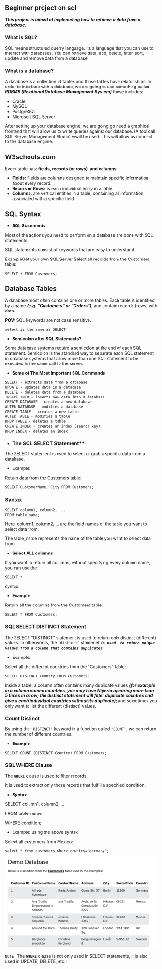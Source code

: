 ## **Beginner project on sql**
***This project is aimed at implemeting how to retrieve a data from a database.***

### **What is SQL?**
SQL means structured querry language. Its a language that you can use to interact with databases. You can retrieve data, add, delete, filter, sort, update and remove data from a database.

### **What is a database?**
A database is a collection of tables and those tables have relatonships.
In order to interface with a database, we are going to use something called ***RDBMS (Relational Database Management System)*** these includes:
- Oracle
- MySQL
- PostgreSQL
- Microsoft SQL Server

After setting up your database engine, we are going go need a graphical frontend that will allow us to write queries against our database. (A tool call SQL Server Management Studio) wwill be used. This will allow us connect to the database engiine.

## W3schools.com
Every table has: **fields, records (or rows), and columns**

- **Fields:** Fields are columns designed to maintain specific information about every record.
- **Recors or Rows:** is each individual entry in a table.
- **Columns:** are vertical entities in a table, containing all information associated with a specific field.


## SQL Syntax
- **SQL Statements**

Most of the actions you need to perform on a database are done with SQL statements.

SQL statements consist of keywords that are easy to understand.

ExampleGet your own SQL Server
Select all records from the Customers table:

```
SELECT * FROM Customers;
```

## Database Tables
A database most often contains one or more tables. 
Each table is identified by a name ***(e.g. "Customers" or "Orders")***, and contain records (rows) with data.

**POV:** SQL keywords are not case sensitive.

```
select is the same as SELECT
```

- **Semicolon after SQL Statements?**

Some database systems require a semicolon at the end of each SQL statement. Semicolon is the standard way to separate each SQL statement in database systems that allow more than one SQL statement to be executed in the same call to the server.

- **Some of The Most Important SQL Commands**

```
SELECT - extracts data from a database
UPDATE - updates data in a database
DELETE - deletes data from a database
INSERT INTO - inserts new data into a database
CREATE DATABASE - creates a new database
ALTER DATABASE - modifies a database
CREATE TABLE - creates a new table
ALTER TABLE - modifies a table
DROP TABLE - deletes a table
CREATE INDEX - creates an index (search key)
DROP INDEX - deletes an index
```

- ### The SQL SELECT Statement**

The SELECT statement is used to select or grab a specific data from a database.

- Example: 

Return data from the Customers table:

```
SELECT CustomerName, City FROM Customers;
```

### Syntax

```
SELECT column1, column2, ...
FROM table_name;
```

Here, column1, column2, ... are the field names of the table you want to select data from.

The table_name represents the name of the table you want to select data from.

- **Select ALL columns**

If you want to return all columns, without specifying every column name, you can use the 

```
SELECT * 
```
syntax.

- **Example**

Return all the columns from the Customers table:

```
SELECT * FROM Customers;
```


### SQL SELECT DISTINCT Statement
The SELECT "DISTINCT" statement is used to return only distinct (different) values. In otherwords, the `"distinct"` stamenet ***`is used 
to return unique values from a column that contains duplicates`***

- Example: 

Select all the different countries from the "Customers" table:

```
SELECT DISTINCT Country FROM Customers;
```

Inside a table, a column often contains many duplicate values ***(for example in a column named countries, you may have Nigeria apearing more than 5 times in a row; the distinct statement will filter duplicate countres and give u each individual countries without its duplicate)***; and sometimes you only want to list the different (distinct) values.

### Count Distinct

By using the `'DISTINCT'` keyword in a function called `'COUNT'`, we can return the number of different countries.

- **Example**

```
SELECT COUNT (DISTINCT Country) FROM Customers;
```

### SQL WHERE Clause
The **`WHERE`** clause is used to filter records.

It is used to extract only those records that fulfill a specified condition.

- **Syntax**

SELECT column1, column2, ...

FROM table_name

WHERE condition;

- Example: using the above syntax

Select all customers from Mexico:

```
select * from customers where country='germany';
```
![image](./screenshot/wherestatement.jpg)

`NOTE:` The **`WHERE`** clause is not only used in SELECT statements, it is also used in UPDATE, DELETE, etc.!